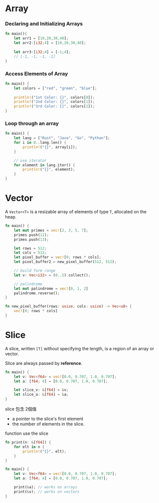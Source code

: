 # Array 

### Declaring and Initializing Arrays
```rust
fn main(){
    let arr1 = [10,20,30,40];
    let arr2:[i32;4] = [10,20,30,40];
    
    let arr3:[i32;4] = [-1;4];
    // [-1, -1, -1, -1]
}
```

### Access Elements of Array
```rust
fn main() {
    let colors = ["red", "green", "blue"];
    
    println!("1st Color: {}", colors[0]);
    println!("2nd Color: {}", colors[1]);
    println!("3rd Color: {}", colors[2]);
}
```

### Loop through an array
```rust
fn main() {
    let lang = ["Rust", "Java", "Go", "Python"];
    for i in 0..lang.len() {
        println!("{}", array[i]);
    }

    // use iterator
    for element in lang.iter() {
        println!("{}", element);
    }
}
```


# Vector
A ```Vector<T>``` is a resizable array of elements of type ```T```, allocated on the heap.

```rust
fn main() {
    let mut primes = vec![2, 3, 5, 7];
    primes.push(11);
    primes.push(13);

    let rows = 512;
    let cols = 512;
    let pixel_buffer = vec![0; rows * cols];
    let pixel_buffer2 = new_pixel_buffer(512, 512);

    // build form range
    let v: Vec<i32> = (0..5).collect();

    // palindrome
    let mut palindrome = vec![0, 1, 2]
    palindrome.reverse();
}

fn new_pixel_buffer(rows: usize, cols: usize) -> Vec<u8> {
    vec![0; rows * cols]
}
```

# Slice
A slice, written ```[T]``` without specifying the length, is a region of an array or vector.

Slice are always passed by  **reference**.

```rust
fn main() {
    let v: Vec<f64> = vec![0.0, 0.707, 1.0, 0.707];
    let a: [f64; 4] = [0.0, 0.707, 1.0, 0.707];

    let slice_v: &[f64] = &v;
    let slice_a: &[f64] = &a;
}
```

slice 包含 2個值
- a pointer to the slice's first element
- the number of elements in the slice.

function use the slice
```rust
fn print(n: &[f64]) {
    for elt in n {
        println!("{}", elt);
    }
}

fn main() {
    let v: Vec<f64> = vec![0.0, 0.707, 1.0, 0.707];
    let a: [f64; 4] = [0.0, 0.707, 1.0, 0.707];

    print(&a); // works on arrays
    print(&v); // works on vectors
}
```
